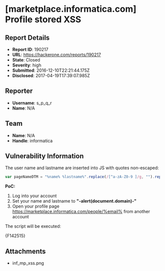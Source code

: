 # [marketplace.informatica.com] Profile stored XSS

## Report Details
- **Report ID**: 190217
- **URL**: https://hackerone.com/reports/190217
- **State**: Closed
- **Severity**: high
- **Submitted**: 2016-12-10T22:21:44.175Z
- **Disclosed**: 2017-04-19T17:39:07.985Z

## Reporter
- **Username**: s_p_q_r
- **Name**: N/A

## Team
- **Name**: N/A
- **Handle**: informatica

## Vulnerability Information
The user name and lastname are inserted into JS with quotes non-escaped:

```javascript
var pageNameDTM = "%name% %lastname%".replace(/[^a-zA-Z0-9 ]/g, "").replace(/  +/g, " ");
```

**PoC:**

1. Log into your account
2. Set your name and lastname to **"-alert(document.domain)-"**
3. Open your profile page https://marketplace.informatica.com/people/%email% from another account

The script will be executed:

{F142515}

## Attachments
- inf_mp_xss.png
